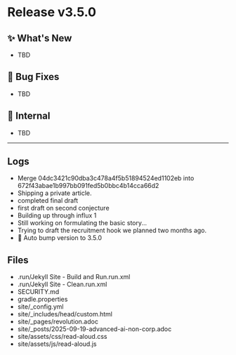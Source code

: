# Release v3.5.0

## ✨ What's New

- TBD

## 🐛 Bug Fixes

- TBD

## 🔬 Internal

- TBD

---

## Logs

- Merge 04dc3421c90dba3c478a4f5b51894524ed1102eb into 672f43abae1b997bb091fed5b0bbc4b14cca66d2
- Shipping a private article.
- completed final draft
- first draft on second conjecture
- Building up through influx 1
- Still working on formulating the basic story...
- Trying to draft the recruitment hook we planned two months ago.
- 🔼 Auto bump version to 3.5.0


## Files

- .run/Jekyll Site - Build and Run.run.xml
- .run/Jekyll Site - Clean.run.xml
- SECURITY.md
- gradle.properties
- site/_config.yml
- site/_includes/head/custom.html
- site/_pages/revolution.adoc
- site/_posts/2025-09-19-advanced-ai-non-corp.adoc
- site/assets/css/read-aloud.css
- site/assets/js/read-aloud.js

